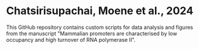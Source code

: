 # Chatsirisupachai, Moene et al., 2024

This GitHub repository contains custom scripts for data analysis and figures from the manuscript
"Mammalian promoters are characterised by low occupancy and high turnover of RNA polymerase II".


